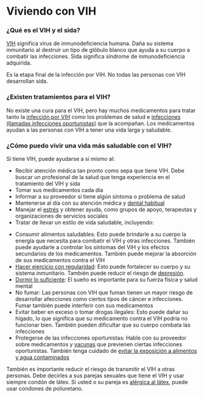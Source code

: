 Viviendo con VIH
================


### ¿Qué es el VIH y el sida?


[VIH](https://medlineplus.gov/spanish/hiv.html) significa virus de inmunodeficiencia humana. Daña su sistema inmunitario al destruir un tipo de glóbulo blanco que ayuda a su cuerpo a combatir las infecciones. Sida significa síndrome de inmunodeficiencia adquirida.


Es la etapa final de la infección por VIH. No todas las personas con VIH desarrollan sida.


### ¿Existen tratamientos para el VIH?


No existe una cura para el VIH, pero hay muchos medicamentos para tratar tanto la [infección por VIH](https://medlineplus.gov/spanish/hivmedicines.html) como los problemas de salud e [infecciones (llamadas infecciones oportunistas)](../spanish/hivaidsandinfections.html) que la acompañan. Los medicamentos ayudan a las personas con VIH a tener una vida larga y saludable.


### ¿Cómo puedo vivir una vida más saludable con el VIH?


Si tiene VIH, puede ayudarse a sí mismo al:


* Recibir atención médica tan pronto como sepa que tiene VIH. Debe buscar un profesional de la salud que tenga experiencia en el tratamiento del VIH y sida
* Tomar sus medicamentos cada día
* Informar a su proveedor si tiene algún síntoma o problema de salud
* Mantenerse al día con su atención médica y [dental habitual](https://medlineplus.gov/spanish/dentalhealth.html)
* Manejar el [estrés](https://medlineplus.gov/spanish/stress.html) y obtener ayuda, como grupos de apoyo, terapeutas y organizaciones de servicios sociales
* Tratar de llevar un estilo de vida saludable, incluyendo:
+ Consumir alimentos saludables: Esto puede brindarle a su cuerpo la energía que necesita para combatir el VIH y otras infecciones. También puede ayudarle a controlar los síntomas del VIH y los efectos secundarios de los medicamentos. También puede mejorar la absorción de sus medicamentos contra el VIH
+ [Hacer ejercicio con regularidad](https://medlineplus.gov/spanish/howmuchexercisedoineed.html): Esto puede fortalecer su cuerpo y su sistema inmunitario. También puede reducir el riesgo de [depresión](https://medlineplus.gov/spanish/depression.html).
+ [Dormir lo suficiente](https://medlineplus.gov/spanish/healthysleep.html): El sueño es importante para su fuerza física y salud mental
+ No fumar: Las personas con VIH que fuman tienen un mayor riesgo de desarrollar afecciones como ciertos tipos de cáncer e infecciones. Fumar también puede interferir con sus medicamentos
+ Evitar beber en exceso o tomar drogas ilegales: Esto puede dañar su hígado, lo que significa que su medicamento contra el VIH podría no funcionar bien. También pueden dificultar que su cuerpo combata las infecciones
+ Protegerse de las infecciones oportunistas: Hable con su proveedor sobre medicamentos y [vacunas](https://medlineplus.gov/spanish/vaccines.html) que previenen ciertas infecciones oportunistas. También tenga cuidado de [evitar la exposición a alimentos y agua contaminados](https://medlineplus.gov/spanish/foodsafety.html)


También es importante reducir el riesgo de transmitir el VIH a otras personas. Debe decirles a sus parejas sexuales que tiene el VIH y usar siempre condón de látex. Si usted o su pareja es [alérgica al látex](https://medlineplus.gov/spanish/latexallergy.html), puede usar condones de poliuretano.

